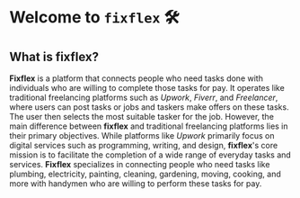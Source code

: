 # Welcome to `fixflex` 🛠️

## What is fixflex?

**Fixflex** is a platform that connects people who need tasks done with individuals who are willing to complete those tasks for pay. It operates like traditional freelancing platforms such as *Upwork*, *Fiverr*, and *Freelancer*, where users can post tasks or jobs and taskers make offers on these tasks. The user then selects the most suitable tasker for the job. However, the main difference between **fixflex** and traditional freelancing platforms lies in their primary objectives. While platforms like *Upwork* primarily focus on digital services such as programming, writing, and design, **fixflex**'s core mission is to facilitate the completion of a wide range of everyday tasks and services. **Fixflex** specializes in connecting people who need tasks like plumbing, electricity, painting, cleaning, gardening, moving, cooking, and more with handymen who are willing to perform these tasks for pay.
